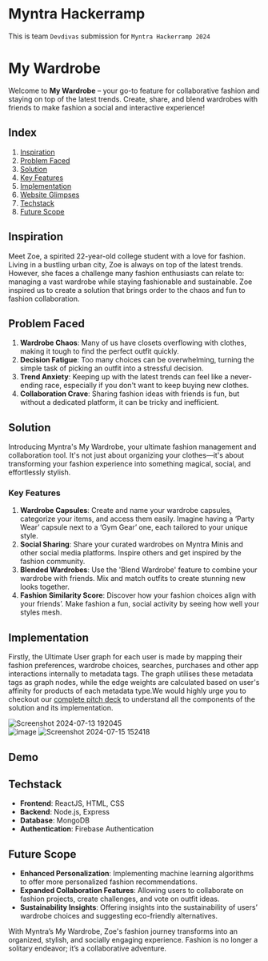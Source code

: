 # Myntra Hackerramp
This is team `Devdivas` submission for `Myntra Hackerramp 2024`

# My Wardrobe 
Welcome to **My Wardrobe** – your go-to feature for collaborative fashion and staying on top of the latest trends. Create, share, and blend wardrobes with friends to make fashion a social and interactive experience!

## Index
1. [Inspiration](#inspiration)
2. [Problem Faced](#problem-faced)
3. [Solution](#solution)
6. [Key Features](#Key-Features)
7. [Implementation](#implementation)
8. [Website Glimpses](#Website-Glimpses)
9. [Techstack](#Techstack)
10. [Future Scope](#future-scope)

## Inspiration
Meet Zoe, a spirited 22-year-old college student with a love for fashion. Living in a bustling urban city, Zoe is always on top of the latest trends. However, she faces a challenge many fashion enthusiasts can relate to: managing a vast wardrobe while staying fashionable and sustainable. Zoe inspired us to create a solution that brings order to the chaos and fun to fashion collaboration.

## Problem Faced
1. **Wardrobe Chaos**: Many of us have closets overflowing with clothes, making it tough to find the perfect outfit quickly.
2. **Decision Fatigue**: Too many choices can be overwhelming, turning the simple task of picking an outfit into a stressful decision.
3. **Trend Anxiety**: Keeping up with the latest trends can feel like a never-ending race, especially if you don't want to keep buying new clothes.
4. **Collaboration Crave**: Sharing fashion ideas with friends is fun, but without a dedicated platform, it can be tricky and inefficient.

## Solution
Introducing Myntra's My Wardrobe, your ultimate fashion management and collaboration tool. It's not just about organizing your clothes—it's about transforming your fashion experience into something magical, social, and effortlessly stylish.


### Key Features
1. **Wardrobe Capsules**: Create and name your wardrobe capsules, categorize your items, and access them easily. Imagine having a ‘Party Wear’ capsule next to a ‘Gym Gear’ one, each tailored to your unique style.
2. **Social Sharing**: Share your curated wardrobes on Myntra Minis and other social media platforms. Inspire others and get inspired by the fashion community.
3. **Blended Wardrobes**: Use the 'Blend Wardrobe' feature to combine your wardrobe with friends. Mix and match outfits to create stunning new looks together.
4. **Fashion Similarity Score**: Discover how your fashion choices align with your friends’. Make fashion a fun, social activity by seeing how well your styles mesh.

 ## Implementation
Firstly, the Ultimate User graph for each user is made by mapping their fashion preferences, wardrobe choices, searches, purchases and other app interactions internally to metadata tags. The graph utilises these metadata tags as graph nodes, while the edge weights are calculated based on user's affinity for products of each metadata type.We would highly urge you to checkout our [complete pitch deck](https://docs.google.com/presentation/d/1Ow_ejxT51gcIEFiucckbR0O6dky9ouw3/edit?usp=sharing&ouid=117216112777092301971&rtpof=true&sd=true) to understand all the components of the solution and its implementation.

![Screenshot 2024-07-13 192045](https://github.com/user-attachments/assets/c264a481-4d9c-42a8-a48a-ae27a308edc1)   
![image](https://github.com/user-attachments/assets/5ab50b44-0b26-4a91-aa62-dc70dbe9b255)
![Screenshot 2024-07-15 152418](https://github.com/user-attachments/assets/a9eb72c9-dc8c-4e90-8720-63ec2f1161fa)

## Demo

## Techstack
- **Frontend**: ReactJS, HTML, CSS
- **Backend**: Node.js, Express
- **Database**: MongoDB
- **Authentication**: Firebase Authentication

## Future Scope
- **Enhanced Personalization**: Implementing machine learning algorithms to offer more personalized fashion recommendations.
- **Expanded Collaboration Features**: Allowing users to collaborate on fashion projects, create challenges, and vote on outfit ideas.
- **Sustainability Insights**: Offering insights into the sustainability of users’ wardrobe choices and suggesting eco-friendly alternatives.

With Myntra’s My Wardrobe, Zoe's fashion journey transforms into an organized, stylish, and socially engaging experience. Fashion is no longer a solitary endeavor; it’s a collaborative adventure.

